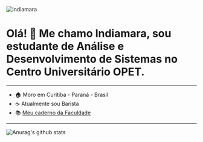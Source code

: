 ![indiamara](https://user-images.githubusercontent.com/57465331/120900948-28b93400-c60e-11eb-8964-fde257d81f5e.png)

<h1>Olá! 👋 Me chamo Indiamara, sou estudante de Análise e Desenvolvimento de Sistemas no Centro Universitário OPET.</h1>

-----------
- 🏠 Moro em Curitiba - Paraná - Brasil
- ☕ Atualmente sou Barista
- 📚 <a href="https://www.notion.so/indiamara/An-lise-e-Desenvolvimento-de-Sistemas-bd6e80e0fb3c415ca165ee4cc0117e2a"> Meu caderno da Faculdade</a>

-----------
![Anurag's github stats](https://github-readme-stats.vercel.app/api?username=indiamaraenes&show_icons=true&theme=gruvbox)



